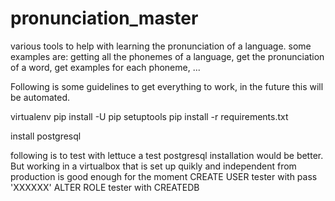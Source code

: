# pronunciation_master
various tools to help with learning the pronunciation of a language.
some examples are:
    getting all the phonemes of a language,
    get the pronunciation of a word, get examples for each phoneme, ...

Following is some guidelines to get everything to work, in the future this will be automated.

virtualenv
pip install -U pip setuptools
pip install -r requirements.txt


install postgresql

following is to test with lettuce a test postgresql installation would be better.
But working in a virtualbox that is set up quikly and independent from production is good enough for the moment
CREATE USER tester with pass 'XXXXXX'
ALTER ROLE tester with CREATEDB

